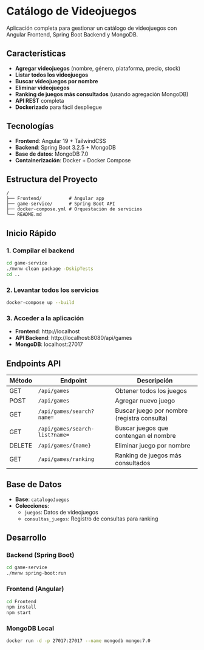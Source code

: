 # Catálogo de Videojuegos

Aplicación completa para gestionar un catálogo de videojuegos con Angular Frontend, Spring Boot Backend y MongoDB.

## Características

-  **Agregar videojuegos** (nombre, género, plataforma, precio, stock)
-  **Listar todos los videojuegos**
-  **Buscar videojuegos por nombre**
-  **Eliminar videojuegos**
-  **Ranking de juegos más consultados** (usando agregación MongoDB)
-  **API REST** completa
-  **Dockerizado** para fácil despliegue

## Tecnologías

- **Frontend**: Angular 19 + TailwindCSS
- **Backend**: Spring Boot 3.2.5 + MongoDB
- **Base de datos**: MongoDB 7.0
- **Containerización**: Docker + Docker Compose

## Estructura del Proyecto

```
/
├── Frontend/          # Angular app
├── game-service/      # Spring Boot API
├── docker-compose.yml # Orquestación de servicios
└── README.md
```

## Inicio Rápido

### 1. Compilar el backend
```bash
cd game-service
./mvnw clean package -DskipTests
cd ..
```

### 2. Levantar todos los servicios
```bash
docker-compose up --build
```

### 3. Acceder a la aplicación
- **Frontend**: http://localhost
- **API Backend**: http://localhost:8080/api/games
- **MongoDB**: localhost:27017

## Endpoints API

| Método | Endpoint | Descripción |
|--------|----------|-------------|
| GET | `/api/games` | Obtener todos los juegos |
| POST | `/api/games` | Agregar nuevo juego |
| GET | `/api/games/search?name=` | Buscar juego por nombre (registra consulta) |
| GET | `/api/games/search-list?name=` | Buscar juegos que contengan el nombre |
| DELETE | `/api/games/{name}` | Eliminar juego por nombre |
| GET | `/api/games/ranking` | Ranking de juegos más consultados |

## Base de Datos

- **Base**: `catalogoJuegos`
- **Colecciones**:
  - `juegos`: Datos de videojuegos
  - `consultas_juegos`: Registro de consultas para ranking

## Desarrollo

### Backend (Spring Boot)
```bash
cd game-service
./mvnw spring-boot:run
```

### Frontend (Angular)
```bash
cd Frontend
npm install
npm start
```

### MongoDB Local
```bash
docker run -d -p 27017:27017 --name mongodb mongo:7.0
```
